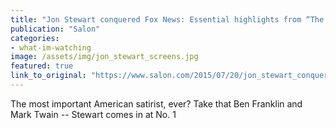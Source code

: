 ```yaml
---
title: "Jon Stewart conquered Fox News: Essential highlights from “The Daily Show’s” 16-years of truth-telling"
publication: "Salon"
categories: 
- what-im-watching
image: /assets/img/jon_stewart_screens.jpg
featured: true
link_to_original: "https://www.salon.com/2015/07/20/jon_stewart_conquered_fox_news_essential_highlights_from_the_daily_shows_16_years_of_truth_telling/"
---
```

The most important American satirist, ever? Take that Ben Franklin and Mark Twain -- Stewart comes in at No. 1